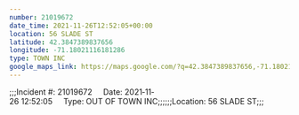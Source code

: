 ```yaml
---
number: 21019672
date_time: 2021-11-26T12:52:05+00:00
location: 56 SLADE ST
latitude: 42.3847389837656
longitude: -71.18021116181286
type: TOWN INC
google_maps_link: https://maps.google.com/?q=42.3847389837656,-71.18021116181286
---
```


;;;Incident #: 21019672     Date: 2021‐11‐26 12:52:05     Type: OUT OF TOWN INC;;;;;;Location: 56 SLADE ST;;;
